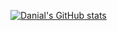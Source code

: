 [![Danial's GitHub stats](https://github-readme-stats.vercel.app/api?username=mdanial1410&count_private=true)](https://github.com/anuraghazra/github-readme-stats)
